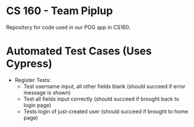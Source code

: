 # CS 160 - Team Piplup
Repository for code used in our POG app in CS160.

# Automated Test Cases (Uses Cypress)
- Register Tests:
  - Test username input, all other fields blank (should succeed if error message is shown)
  - Test all fields input correctly (should succeed if brought back to login page)
  - Tests login of just-created user (should succeed if brought to home page)
